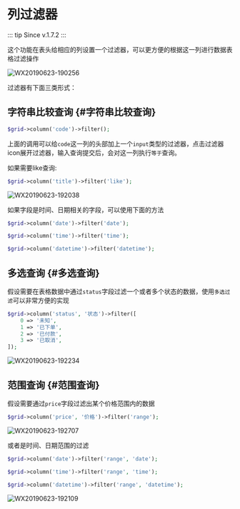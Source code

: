 # 列过滤器

::: tip
Since v.1.7.2
:::

这个功能在表头给相应的列设置一个过滤器，可以更方便的根据这一列进行数据表格过滤操作

![WX20190623-190256](https://user-images.githubusercontent.com/1479100/59975300-843cb380-95e9-11e9-9479-bf3f7329cffb.png)

过滤器有下面三类形式：

## 字符串比较查询 {#字符串比较查询}

```php
$grid->column('code')->filter();
```

上面的调用可以给`code`这一列的头部加上一个`input`类型的过滤器，点击过滤器icon展开过滤器，输入查询提交后，会对这一列执行`等于`查询。

如果需要like查询:

```php
$grid->column('title')->filter('like');
```

![WX20190623-192038](https://user-images.githubusercontent.com/1479100/59975592-3ecdb580-95ec-11e9-94f5-a6d5a33fb889.png)

如果字段是时间、日期相关的字段，可以使用下面的方法

```php
$grid->column('date')->filter('date');

$grid->column('time')->filter('time');

$grid->column('datetime')->filter('datetime');
```

## 多选查询 {#多选查询}

假设需要在表格数据中通过`status`字段过滤一个或者多个状态的数据，使用`多选过滤`可以非常方便的实现

```php
$grid->column('status', '状态')->filter([
    0 => '未知',
    1 => '已下单',
    2 => '已付款',
    3 => '已取消',
]);
```

![WX20190623-192234](https://user-images.githubusercontent.com/1479100/59975605-79cfe900-95ec-11e9-8d29-c4d169d9dcff.png)

## 范围查询 {#范围查询}

假设需要通过`price`字段过滤出某个价格范围内的数据

```php
$grid->column('price', '价格')->filter('range');
```

![WX20190623-192707](https://user-images.githubusercontent.com/1479100/59975636-de8b4380-95ec-11e9-82f9-ddd45d05152f.png)

或者是时间、日期范围的过滤

```php
$grid->column('date')->filter('range', 'date');

$grid->column('time')->filter('range', 'time');

$grid->column('datetime')->filter('range', 'datetime');
```

![WX20190623-192109](https://user-images.githubusercontent.com/1479100/59975593-3ecdb580-95ec-11e9-9cfc-32dbe27a175a.png)